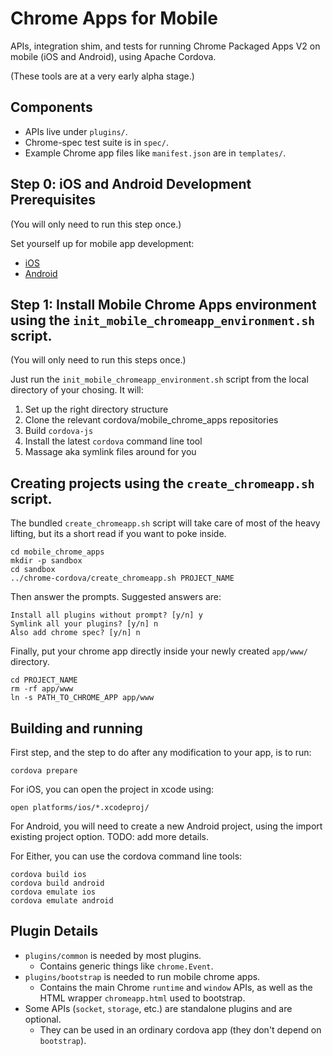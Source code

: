 # Chrome Apps for Mobile

APIs, integration shim, and tests for running Chrome Packaged Apps V2 on mobile (iOS and Android), using Apache Cordova.

(These tools are at a very early alpha stage.)

## Components

* APIs live under `plugins/`.
* Chrome-spec test suite is in `spec/`.
* Example Chrome app files like `manifest.json` are in `templates/`.

## Step 0: iOS and Android Development Prerequisites

(You will only need to run this step once.)

Set yourself up for mobile app development:

* [iOS](http://docs.phonegap.com/en/edge/guide_getting-started_ios_index.md.html#Getting%20Started%20with%20iOS)
* [Android](http://docs.phonegap.com/en/edge/guide_getting-started_android_index.md.html#Getting%20Started%20with%20Android)

## Step 1: Install Mobile Chrome Apps environment using the `init_mobile_chromeapp_environment.sh` script.

(You will only need to run this steps once.)

Just run the `init_mobile_chromeapp_environment.sh` script from the local directory of your chosing.  It will:

1. Set up the right directory structure
2. Clone the relevant cordova/mobile_chrome_apps repositories
3. Build `cordova-js`
4. Install the latest `cordova` command line tool
5. Massage aka symlink files around for you

## Creating projects using the `create_chromeapp.sh` script.

The bundled `create_chromeapp.sh` script will take care of most of the heavy lifting, but its a short read if you want to poke inside.

    cd mobile_chrome_apps
    mkdir -p sandbox
    cd sandbox
    ../chrome-cordova/create_chromeapp.sh PROJECT_NAME

Then answer the prompts.  Suggested answers are:

    Install all plugins without prompt? [y/n] y
    Symlink all your plugins? [y/n] n
    Also add chrome spec? [y/n] n

Finally, put your chrome app directly inside your newly created `app/www/` directory.

    cd PROJECT_NAME
    rm -rf app/www
    ln -s PATH_TO_CHROME_APP app/www

## Building and running

First step, and the step to do after any modification to your app, is to run:

    cordova prepare

For iOS, you can open the project in xcode using:

    open platforms/ios/*.xcodeproj/

For Android, you will need to create a new Android project, using the import existing project option.  TODO: add more details.

For Either, you can use the cordova command line tools:

    cordova build ios
    cordova build android
    cordova emulate ios
    cordova emulate android

## Plugin Details

* `plugins/common` is needed by most plugins.
  * Contains generic things like `chrome.Event`.
* `plugins/bootstrap` is needed to run mobile chrome apps.
  * Contains the main Chrome `runtime` and `window` APIs, as well as the HTML wrapper `chromeapp.html` used to bootstrap.
* Some APIs (`socket`, `storage`, etc.) are standalone plugins and are optional.
  * They can be used in an ordinary cordova app (they don't depend on `bootstrap`).
